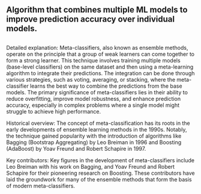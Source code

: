 ## Algorithm that combines multiple ML models to improve prediction accuracy over individual models.
##

Detailed explanation: Meta-classifiers, also known as ensemble methods, operate on the principle that a group of weak learners can come together to form a strong learner. This technique involves training multiple models (base-level classifiers) on the same dataset and then using a meta-learning algorithm to integrate their predictions. The integration can be done through various strategies, such as voting, averaging, or stacking, where the meta-classifier learns the best way to combine the predictions from the base models. The primary significance of meta-classifiers lies in their ability to reduce overfitting, improve model robustness, and enhance prediction accuracy, especially in complex problems where a single model might struggle to achieve high performance.

Historical overview: The concept of meta-classification has its roots in the early developments of ensemble learning methods in the 1990s. Notably, the technique gained popularity with the introduction of algorithms like Bagging (Bootstrap Aggregating) by Leo Breiman in 1996 and Boosting (AdaBoost) by Yoav Freund and Robert Schapire in 1997.

Key contributors: Key figures in the development of meta-classifiers include Leo Breiman with his work on Bagging, and Yoav Freund and Robert Schapire for their pioneering research on Boosting. These contributors have laid the groundwork for many of the ensemble methods that form the basis of modern meta-classifiers.